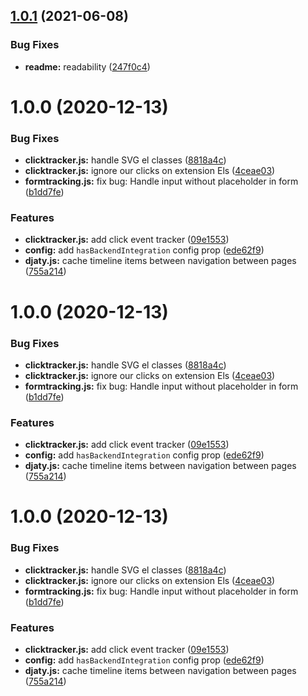 ## [1.0.1](https://github.com/Djaty/djaty-javascript/compare/v1.0.0...v1.0.1) (2021-06-08)


### Bug Fixes

* **readme:** readability ([247f0c4](https://github.com/Djaty/djaty-javascript/commit/247f0c4b06659cada6b764cda8bc4584a85cfad7))

# 1.0.0 (2020-12-13)


### Bug Fixes

* **clicktracker.js:** handle SVG el classes ([8818a4c](https://github.com/Djaty/djaty-javascript/commit/8818a4c4a770769e715782922d96088907c3870d))
* **clicktracker.js:** ignore our clicks on extension Els ([4ceae03](https://github.com/Djaty/djaty-javascript/commit/4ceae03f633111bddb7b163fd6c9c024e1741680))
* **formtracking.js:** fix bug: Handle input without placeholder in form ([b1dd7fe](https://github.com/Djaty/djaty-javascript/commit/b1dd7fe299338d16a6450b907aa9a37b2474069c))


### Features

* **clicktracker.js:** add click event tracker ([09e1553](https://github.com/Djaty/djaty-javascript/commit/09e15538fdaeec57e9db96d79a47579aa56c2505))
* **config:** add `hasBackendIntegration` config prop ([ede62f9](https://github.com/Djaty/djaty-javascript/commit/ede62f959fe8bd3515c5b23cc19d3d90012a6197))
* **djaty.js:** cache timeline items between navigation between pages ([755a214](https://github.com/Djaty/djaty-javascript/commit/755a2143bb4f267689f6d122ed61f93943092beb))

# 1.0.0 (2020-12-13)


### Bug Fixes

* **clicktracker.js:** handle SVG el classes ([8818a4c](https://github.com/Djaty/djaty-javascript/commit/8818a4c4a770769e715782922d96088907c3870d))
* **clicktracker.js:** ignore our clicks on extension Els ([4ceae03](https://github.com/Djaty/djaty-javascript/commit/4ceae03f633111bddb7b163fd6c9c024e1741680))
* **formtracking.js:** fix bug: Handle input without placeholder in form ([b1dd7fe](https://github.com/Djaty/djaty-javascript/commit/b1dd7fe299338d16a6450b907aa9a37b2474069c))


### Features

* **clicktracker.js:** add click event tracker ([09e1553](https://github.com/Djaty/djaty-javascript/commit/09e15538fdaeec57e9db96d79a47579aa56c2505))
* **config:** add `hasBackendIntegration` config prop ([ede62f9](https://github.com/Djaty/djaty-javascript/commit/ede62f959fe8bd3515c5b23cc19d3d90012a6197))
* **djaty.js:** cache timeline items between navigation between pages ([755a214](https://github.com/Djaty/djaty-javascript/commit/755a2143bb4f267689f6d122ed61f93943092beb))

# 1.0.0 (2020-12-13)


### Bug Fixes

* **clicktracker.js:** handle SVG el classes ([8818a4c](https://github.com/Djaty/djaty-javascript/commit/8818a4c4a770769e715782922d96088907c3870d))
* **clicktracker.js:** ignore our clicks on extension Els ([4ceae03](https://github.com/Djaty/djaty-javascript/commit/4ceae03f633111bddb7b163fd6c9c024e1741680))
* **formtracking.js:** fix bug: Handle input without placeholder in form ([b1dd7fe](https://github.com/Djaty/djaty-javascript/commit/b1dd7fe299338d16a6450b907aa9a37b2474069c))


### Features

* **clicktracker.js:** add click event tracker ([09e1553](https://github.com/Djaty/djaty-javascript/commit/09e15538fdaeec57e9db96d79a47579aa56c2505))
* **config:** add `hasBackendIntegration` config prop ([ede62f9](https://github.com/Djaty/djaty-javascript/commit/ede62f959fe8bd3515c5b23cc19d3d90012a6197))
* **djaty.js:** cache timeline items between navigation between pages ([755a214](https://github.com/Djaty/djaty-javascript/commit/755a2143bb4f267689f6d122ed61f93943092beb))
